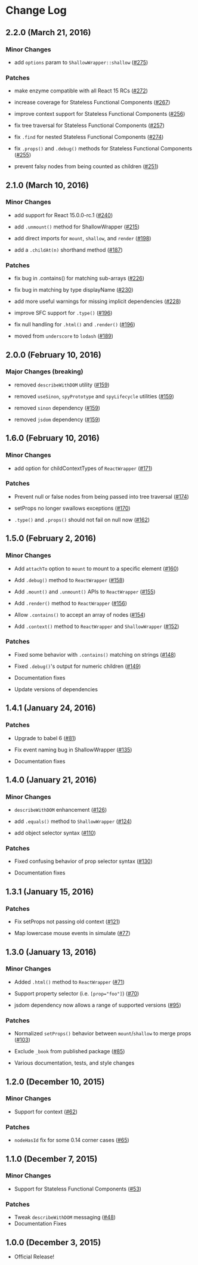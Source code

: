 # Change Log

## 2.2.0 (March 21, 2016)

### Minor Changes

- add `options` param to `ShallowWrapper::shallow` ([#275](https://github.com/airbnb/enzyme/pull/275))


### Patches

- make enzyme compatible with all React 15 RCs ([#272](https://github.com/airbnb/enzyme/pull/272))

- increase coverage for Stateless Functional Components ([#267](https://github.com/airbnb/enzyme/pull/267))

- improve context support for Stateless Functional Components ([#256](https://github.com/airbnb/enzyme/pull/256))

- fix tree traversal for Stateless Functional Components ([#257](https://github.com/airbnb/enzyme/pull/257))

- fix `.find` for nested Stateless Functional Components ([#274](https://github.com/airbnb/enzyme/pull/274))

- fix `.props()` and `.debug()` methods for Stateless Functional Components ([#255](https://github.com/airbnb/enzyme/pull/255))

- prevent falsy nodes from being counted as children ([#251](https://github.com/airbnb/enzyme/pull/251))


## 2.1.0 (March 10, 2016)

### Minor Changes

- add support for React 15.0.0-rc.1 ([#240](https://github.com/airbnb/enzyme/pull/240))

- add `.unmount()` method for ShallowWrapper ([#215](https://github.com/airbnb/enzyme/pull/215))

- add direct imports for `mount`, `shallow`, and `render` ([#198](https://github.com/airbnb/enzyme/pull/198))

- add a `.childAt(n)` shorthand method ([#187](https://github.com/airbnb/enzyme/pull/187))


### Patches

- fix bug in .contains() for matching sub-arrays ([#226](https://github.com/airbnb/enzyme/pull/226))

- fix bug in matching by type displayName ([#230](https://github.com/airbnb/enzyme/pull/230))

- add more useful warnings for missing implicit dependencies ([#228](https://github.com/airbnb/enzyme/pull/228))

- improve SFC support for `.type()` ([#196](https://github.com/airbnb/enzyme/pull/196))

- fix null handling for `.html()` and `.render()` ([#196](https://github.com/airbnb/enzyme/pull/196))

- moved from `underscore` to `lodash` ([#189](https://github.com/airbnb/enzyme/pull/189))


## 2.0.0 (February 10, 2016)

### Major Changes (breaking)

- removed `describeWithDOM` utility ([#159](https://github.com/airbnb/enzyme/pull/159))

- removed `useSinon`, `spyPrototype` and `spyLifecycle` utilities ([#159](https://github.com/airbnb/enzyme/pull/159))

- removed `sinon` dependency ([#159](https://github.com/airbnb/enzyme/pull/159))

- removed `jsdom` dependency ([#159](https://github.com/airbnb/enzyme/pull/159))


## 1.6.0 (February 10, 2016)

### Minor Changes

- add option for childContextTypes of `ReactWrapper` ([#171](https://github.com/airbnb/enzyme/pull/171))


### Patches

- Prevent null or false nodes from being passed into tree traversal ([#174](https://github.com/airbnb/enzyme/pull/174))

- setProps no longer swallows exceptions ([#170](https://github.com/airbnb/enzyme/pull/170))

- `.type()` and `.props()` should not fail on null now ([#162](https://github.com/airbnb/enzyme/pull/162))



## 1.5.0 (February 2, 2016)

### Minor Changes

- Add `attachTo` option to `mount` to mount to a specific element ([#160](https://github.com/airbnb/enzyme/pull/160))

- Add `.debug()` method to `ReactWrapper` ([#158](https://github.com/airbnb/enzyme/pull/158))

- Add `.mount()` and `.unmount()` APIs to `ReactWrapper` ([#155](https://github.com/airbnb/enzyme/pull/155))

- Add `.render()` method to `ReactWrapper` ([#156](https://github.com/airbnb/enzyme/pull/156))

- Allow `.contains()` to accept an array of nodes ([#154](https://github.com/airbnb/enzyme/pull/154))

- Add `.context()` method to `ReactWrapper` and `ShallowWrapper` ([#152](https://github.com/airbnb/enzyme/pull/152))

### Patches

- Fixed some behavior with `.contains()` matching on strings ([#148](https://github.com/airbnb/enzyme/pull/148))

- Fixed `.debug()`'s output for numeric children ([#149](https://github.com/airbnb/enzyme/pull/149))

- Documentation fixes

- Update versions of dependencies



## 1.4.1 (January 24, 2016)

### Patches

- Upgrade to babel 6 ([#81](https://github.com/airbnb/enzyme/pull/81))

- Fix event naming bug in ShallowWrapper ([#135](https://github.com/airbnb/enzyme/pull/135))

- Documentation fixes


## 1.4.0 (January 21, 2016)

### Minor Changes

- `describeWithDOM` enhancement ([#126](https://github.com/airbnb/enzyme/pull/126))

- add `.equals()` method to `ShallowWrapper` ([#124](https://github.com/airbnb/enzyme/pull/124))

- add object selector syntax ([#110](https://github.com/airbnb/enzyme/pull/110))

### Patches

- Fixed confusing behavior of prop selector syntax ([#130](https://github.com/airbnb/enzyme/pull/130))

- Documentation fixes



## 1.3.1 (January 15, 2016)

### Patches

- Fix setProps not passing old context ([#121](https://github.com/airbnb/enzyme/pull/121))

- Map lowercase mouse events in simulate ([#77](https://github.com/airbnb/enzyme/pull/77))



## 1.3.0 (January 13, 2016)

### Minor Changes

- Added `.html()` method to `ReactWrapper` ([#71](https://github.com/airbnb/enzyme/pull/71))

- Support property selector (i.e. `[prop="foo"]`) ([#70](https://github.com/airbnb/enzyme/pull/70))

- jsdom dependency now allows a range of supported versions ([#95](https://github.com/airbnb/enzyme/pull/95))

### Patches

- Normalized `setProps()` behavior between `mount`/`shallow` to merge props ([#103](https://github.com/airbnb/enzyme/pull/103))

- Exclude `_book` from published package ([#85](https://github.com/airbnb/enzyme/pull/85))

- Various documentation, tests, and style changes


## 1.2.0 (December 10, 2015)

### Minor Changes

- Support for context ([#62](https://github.com/airbnb/enzyme/pull/62))

### Patches

- `nodeHasId` fix for some 0.14 corner cases ([#65](https://github.com/airbnb/enzyme/pull/65))



## 1.1.0 (December 7, 2015)

### Minor Changes

- Support for Stateless Functional Components ([#53](https://github.com/airbnb/enzyme/pull/53))

### Patches

- Tweak `describeWithDOM` messaging ([#48](https://github.com/airbnb/enzyme/pull/48))
- Documentation Fixes




## 1.0.0 (December 3, 2015)

- Official Release!
